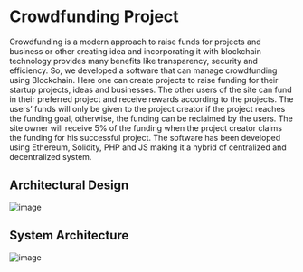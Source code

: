 # Crowdfunding Project

Crowdfunding is a modern approach to raise funds for projects and business or other creating idea and incorporating it with blockchain technology provides many benefits like transparency, security and efficiency. So, we developed a software that can manage crowdfunding using Blockchain. Here one can create projects to raise funding for their startup projects, ideas and businesses. The other users of the site can fund in their preferred project and receive rewards according to the projects. The users’ funds will only be given to the project creator if the project reaches the funding goal, otherwise, the funding can be reclaimed by the users. The site owner will receive 5% of the funding when the project creator claims the funding for his successful project. The software has been developed using Ethereum, Solidity, PHP and JS making it a hybrid of centralized and decentralized system.

## Architectural Design
![image](https://github.com/JFR-Rahat/Crowdfunding-Project/assets/100526578/9e8c581f-3a9e-4c19-af45-29b2afbeb21b)

## System Architecture
![image](https://github.com/JFR-Rahat/Crowdfunding-Project/assets/100526578/e89e9499-4408-4a49-8ad2-7a39f8eac536)

